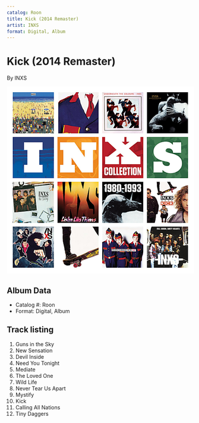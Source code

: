 ```yaml
---
catalog: Roon
title: Kick (2014 Remaster)
artist: INXS
format: Digital, Album
---
```


# Kick (2014 Remaster)

By INXS

![](../../assets/albumcovers/INXS-Kick_2014_Remaster.png)

## Album Data

- Catalog #: Roon
- Format: Digital, Album


## Track listing


1. Guns in the Sky
2. New Sensation
3. Devil Inside
4. Need You Tonight
5. Mediate
6. The Loved One
7. Wild Life
8. Never Tear Us Apart
9. Mystify
10. Kick
11. Calling All Nations
12. Tiny Daggers

